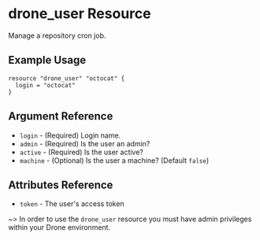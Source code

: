 # drone_user Resource

Manage a repository cron job.

## Example Usage

```hcl
resource "drone_user" "octocat" {
  login = "octocat"
}
```

## Argument Reference

* `login` - (Required) Login name.
* `admin` - (Required) Is the user an admin?
* `active` - (Required) Is the user active?
* `machine` - (Optional) Is the user a machine?  (Default `false`)

## Attributes Reference

* `token` - The user's access token

~> In order to use the `drone_user` resource you must have admin privileges within your Drone environment.
